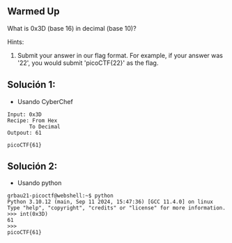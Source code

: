 ## Warmed Up

What is 0x3D (base 16) in decimal (base 10)?


Hints:
1. Submit your answer in our flag format. For example, if your answer was '22', you would submit 'picoCTF{22}' as the flag.

## Solución 1:
* Usando CyberChef
```
Input: 0x3D
Recipe: From Hex
       To Decimal
Outpout: 61

picoCTF{61}
```

## Solución 2:
* Usando python
```
grbau21-picoctf@webshell:~$ python
Python 3.10.12 (main, Sep 11 2024, 15:47:36) [GCC 11.4.0] on linux
Type "help", "copyright", "credits" or "license" for more information.
>>> int(0x3D)
61
>>>
picoCTF{61}

```
